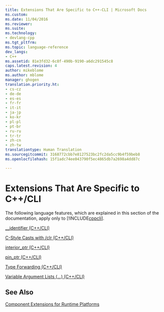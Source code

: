 ```yaml
---
title: Extensions That Are Specific to C++-CLI | Microsoft Docs
ms.custom: 
ms.date: 11/04/2016
ms.reviewer: 
ms.suite: 
ms.technology:
- devlang-cpp
ms.tgt_pltfrm: 
ms.topic: language-reference
dev_langs:
- C++
ms.assetid: 81e3fd32-6c8f-490b-9190-a6dc291545c8
caps.latest.revision: 4
author: mikeblome
ms.author: mblome
manager: ghogen
translation.priority.ht:
- cs-cz
- de-de
- es-es
- fr-fr
- it-it
- ja-jp
- ko-kr
- pl-pl
- pt-br
- ru-ru
- tr-tr
- zh-cn
- zh-tw
translationtype: Human Translation
ms.sourcegitcommit: 3168772cbb7e8127523bc2fc2da5cc9b4f59beb8
ms.openlocfilehash: 15f1adc74ee043790f5ec4865db7a2698a4dd87c

---
```

# Extensions That Are Specific to C++/CLI
The following language features, which are explained in this section of the documentation, apply only to [!INCLUDE[cppcli](../build/reference/includes/cppcli_md.md)].  
  
 [__identifier (C++/CLI)](../windows/identifier-cpp-cli.md)  
  
 [C-Style Casts with /clr (C++/CLI)](../windows/c-style-casts-with-clr-cpp-cli.md)  
  
 [interior_ptr (C++/CLI)](../windows/interior-ptr-cpp-cli.md)  
  
 [pin_ptr (C++/CLI)](../windows/pin-ptr-cpp-cli.md)  
  
 [Type Forwarding (C++/CLI)](../windows/type-forwarding-cpp-cli.md)  
  
 [Variable Argument Lists (...) (C++/CLI)](../windows/variable-argument-lists-dot-dot-dot-cpp-cli.md)  
  
## See Also  
 [Component Extensions for Runtime Platforms](../windows/component-extensions-for-runtime-platforms.md)


<!--HONumber=Jan17_HO2-->


